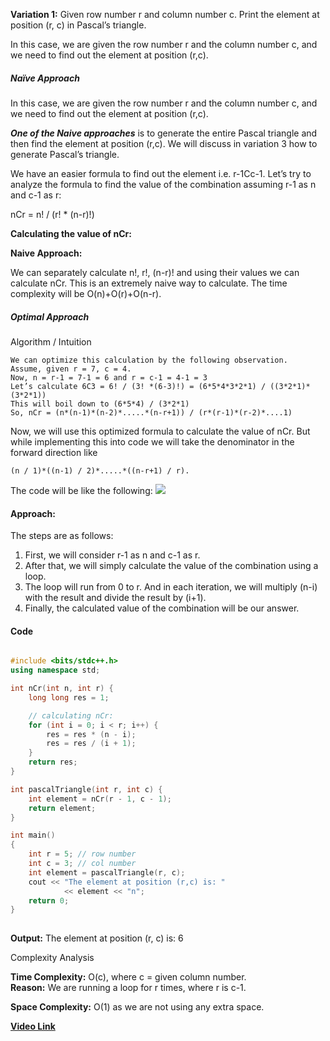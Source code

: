 

**Variation 1:** Given row number r and column number c. Print the element at position (r, c) in Pascal’s triangle.


In this case, we are given the row number r and the column number c, and we need to find out the element at position (r,c). 

##### Naïve Approach

In this case, we are given the row number r and the column number c, and we need to find out the element at position (r,c). 

**_One of the Naive approaches_** is to generate the entire Pascal triangle and then find the element at position (r,c). We will discuss in variation 3 how to generate Pascal’s triangle.

We have an easier formula to find out the element i.e. r-1Cc-1. Let’s try to analyze the formula to find the value of the combination assuming r-1 as n and c-1 as r:

nCr = n! / (r! * (n-r)!)

**Calculating the value of nCr:**

**Naive Approach:** 

We can separately calculate n!, r!, (n-r)! and using their values we can calculate nCr. This is an extremely naive way to calculate. The time complexity will be O(n)+O(r)+O(n-r).



##### Optimal Approach

Algorithm / Intuition

```
We can optimize this calculation by the following observation. 
Assume, given r = 7, c = 4. 
Now, n = r-1 = 7-1 = 6 and r = c-1 = 4-1 = 3
Let’s calculate 6C3 = 6! / (3! *(6-3)!) = (6*5*4*3*2*1) / ((3*2*1)*(3*2*1))
This will boil down to (6*5*4) / (3*2*1)
So, nCr = (n*(n-1)*(n-2)*.....*(n-r+1)) / (r*(r-1)*(r-2)*....1)
```


Now, we will use this optimized formula to calculate the value of nCr. But while implementing this into code we will take the denominator in the forward direction like

```
(n / 1)*((n-1) / 2)*.....*((n-r+1) / r).
```


The code will be like the following:
![](https://takeuforward.org/wp-content/uploads/2023/04/Screenshot-2023-04-30-210349.png)


#### **Approach:**

The steps are as follows:

1. First, we will consider r-1 as n and c-1 as r.
2. After that, we will simply calculate the value of the combination using a loop. 
3. The loop will run from 0 to r. And in each iteration, we will multiply (n-i) with the result and divide the result by (i+1).
4. Finally, the calculated value of the combination will be our answer.


#### Code

```cpp

#include <bits/stdc++.h>
using namespace std;

int nCr(int n, int r) {
    long long res = 1;

    // calculating nCr:
    for (int i = 0; i < r; i++) {
        res = res * (n - i);
        res = res / (i + 1);
    }
    return res;
}

int pascalTriangle(int r, int c) {
    int element = nCr(r - 1, c - 1);
    return element;
}

int main()
{
    int r = 5; // row number
    int c = 3; // col number
    int element = pascalTriangle(r, c);
    cout << "The element at position (r,c) is: "
            << element << "n";
    return 0;
}
        
```

**Output:** The element at position (r, c) is: 6


Complexity Analysis

**Time Complexity:** O(c), where c = given column number.  
**Reason:** We are running a loop for r times, where r is c-1.

**Space Complexity:** O(1) as we are not using any extra space.



**[Video Link](https://youtu.be/bR7mQgwQ_o8)**


